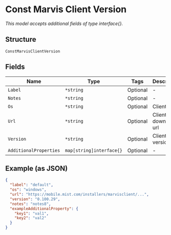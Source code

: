 
# Const Marvis Client Version

*This model accepts additional fields of type interface{}.*

## Structure

`ConstMarvisClientVersion`

## Fields

| Name | Type | Tags | Description |
|  --- | --- | --- | --- |
| `Label` | `*string` | Optional | - |
| `Notes` | `*string` | Optional | - |
| `Os` | `*string` | Optional | Client OS |
| `Url` | `*string` | Optional | Client download url |
| `Version` | `*string` | Optional | Client version |
| `AdditionalProperties` | `map[string]interface{}` | Optional | - |

## Example (as JSON)

```json
{
  "label": "default",
  "os": "windows",
  "url": "https://mobile.mist.com/installers/marvisclient/...",
  "version": "0.100.29",
  "notes": "notes8",
  "exampleAdditionalProperty": {
    "key1": "val1",
    "key2": "val2"
  }
}
```


